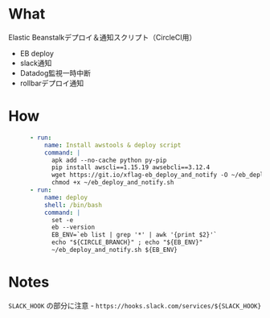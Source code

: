 # What

Elastic Beanstalkデプロイ＆通知スクリプト（CircleCI用）

- EB deploy
- slack通知
- Datadog監視一時中断
- rollbarデプロイ通知

# How

```.circleci/config.yml
      - run:
          name: Install awstools & deploy script
          command: |
            apk add --no-cache python py-pip
            pip install awscli==1.15.19 awsebcli==3.12.4
            wget https://git.io/xflag-eb_deploy_and_notify -O ~/eb_deploy_and_notify.sh
            chmod +x ~/eb_deploy_and_notify.sh
      - run:
          name: deploy
          shell: /bin/bash
          command: |
            set -e
            eb --version
            EB_ENV=`eb list | grep '*' | awk '{print $2}'`
            echo "${CIRCLE_BRANCH}" ; echo "${EB_ENV}"
            ~/eb_deploy_and_notify.sh ${EB_ENV}
```

# Notes

`SLACK_HOOK` の部分に注意 - `https://hooks.slack.com/services/${SLACK_HOOK}`
